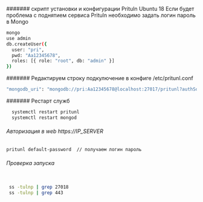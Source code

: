 ####### скрипт установки и конфигурации Prituln Ubuntu 18
Если  будет проблема с поднятием сервиса Prituln необходимо задать логин пароль в Mongo
``` bash 
mongo 
use admin
db.createUser({
  user: "pri",
  pwd: "Aa12345678",
  roles: [{ role: "root", db: "admin" }]
})
```
####### Редактируем строку подкулючение  в конфиге  /etc/pritunl.conf
``` bash 
"mongodb_uri": "mongodb://pri:Aa12345678@localhost:27017/pritunl?authSource=admin"
```
####### Рестарт служб 
```bash  
  systemctl restart pritunl
  systemctl restart mongod
```
###### Авторизация в web https://IP_SERVER  

``` bash 
pritunl default-password  // получаем логин пароль

```
###### Проверка запуска  
```bash  
 
 ss -tulnp | grep 27018
 ss -tulnp | grep 443

```
